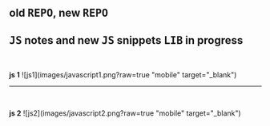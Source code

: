 ## old <kbd>REPO</kbd>, new <kbd>REPO</kbd>

## <kbd>JS</kbd> notes and new <kbd>JS</kbd> snippets <kbd>LIB</kbd> in progress




<br />
  
 **js 1**
 ![js1](images/javascript1.png?raw=true "mobile" target="_blank")
 
 
 <hr />  
<br />
  
 **js 2**
 ![js2](images/javascript2.png?raw=true "mobile" target="_blank")


